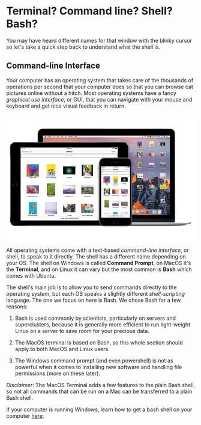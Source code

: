 # Terminal? Command line? Shell? Bash?

You may have heard different names for that window with the blinky cursor so let's take a quick step back to understand what the shell is.

## Command-line Interface

Your computer has an operating system that takes care of the thousands of operations per second that your computer does so that you can browse cat pictures online without a hitch. Most operating systems have a fancy *graphical use interface*, or GUI, that you can navigate with your mouse and keyboard and get nice visual feedback in return.

![mac gui](../../images/mac_gui.jpg)

All operating systems come with a text-based *command-line interface*, or shell, to speak to it directly. The shell has a different name depending on your OS. The shell on Windows is called **Command Prompt**, on MacOS it's the **Terminal**, and on Linux it can vary but the most common is **Bash** which comes with Ubuntu.

The shell's main job is to allow you to send commands directly to the operating system, but each OS speaks a slightly different *shell-scripting* language. The one we focus on here is Bash. We chose Bash for a few reasons:

1. Bash is used commonly by scientists, particularly on servers and superclusters, because it is generally more efficient to run light-weight Linux on a server to save room for your precious data.

2. The MacOS terminal is based on Bash, so this whole section should apply to both MacOS and Linux users.

3. The Windows command prompt (and even powershell) is not as powerful when it comes to installing new software and handling file permissions (more on these later).

*Disclaimer*: The MacOS Terminal adds a few features to the plain Bash shell, so not all commands that can be run on a Mac can be transferred to a plain Bash shell.

If your computer is running Windows, learn how to get a bash shell on your computer [here](./windows).
